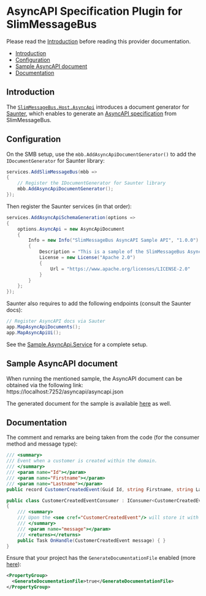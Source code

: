 # AsyncAPI Specification Plugin for SlimMessageBus <!-- omit in toc -->

Please read the [Introduction](intro.md) before reading this provider documentation.

- [Introduction](#introduction)
- [Configuration](#configuration)
- [Sample AsyncAPI document](#sample-asyncapi-document)
- [Documentation](#documentation)
  
## Introduction

The [`SlimMessageBus.Host.AsyncApi`](https://www.nuget.org/packages/SlimMessageBus.Host.AsyncApi) introduces a document generator for [Saunter](https://github.com/tehmantra/saunter), which enables to generate an [AsyncAPI specification](https://www.asyncapi.com/) from SlimMessageBus.

## Configuration

On the SMB setup, use the `mbb.AddAsyncApiDocumentGenerator()` to add the `IDocumentGenerator` for Saunter library:

```cs
services.AddSlimMessageBus(mbb =>
{    
    // Register the IDocumentGenerator for Saunter library
    mbb.AddAsyncApiDocumentGenerator();
});
```

Then register the Saunter services (in that order):

```cs
services.AddAsyncApiSchemaGeneration(options =>
{
    options.AsyncApi = new AsyncApiDocument
    {
        Info = new Info("SlimMessageBus AsyncAPI Sample API", "1.0.0")
        {
            Description = "This is a sample of the SlimMessageBus AsyncAPI plugin",
            License = new License("Apache 2.0")
            {
                Url = "https://www.apache.org/licenses/LICENSE-2.0"
            }
        }
    };
});
```

Saunter also requires to add the following endpoints (consult the Saunter docs):

```cs
// Register AsyncAPI docs via Sauter 
app.MapAsyncApiDocuments();
app.MapAsyncApiUi();
```

See the [Sample.AsyncApi.Service](../src/Samples/Sample.AsyncApi.Service/) for a complete setup.

## Sample AsyncAPI document

When running the mentioned sample, the AsyncAPI document can be obtained via the following link:
https://localhost:7252/asyncapi/asyncapi.json

The generated document for the sample is available [here](../src/Samples/Sample.AsyncApi.Service/asyncapi.json) as well.

## Documentation

The comment and remarks are being taken from the code (for the consumer method and message type):

```cs
/// <summary>
/// Event when a customer is created within the domain.
/// </summary>
/// <param name="Id"></param>
/// <param name="Firstname"></param>
/// <param name="Lastname"></param>
public record CustomerCreatedEvent(Guid Id, string Firstname, string Lastname) : CustomerEvent(Id);

public class CustomerCreatedEventConsumer : IConsumer<CustomerCreatedEvent>
{
    /// <summary>
    /// Upon the <see cref="CustomerCreatedEvent"/> will store it with the database.
    /// </summary>
    /// <param name="message"></param>
    /// <returns></returns>
    public Task OnHandle(CustomerCreatedEvent message) { }    
}
```

Ensure that your project has the `GenerateDocumentationFile` enabled (more [here](https://learn.microsoft.com/en-us/aspnet/core/tutorials/getting-started-with-swashbuckle?view=aspnetcore-7.0&tabs=visual-studio#xml-comments)):

```xml
<PropertyGroup>
  <GenerateDocumentationFile>true</GenerateDocumentationFile>
</PropertyGroup>
```
